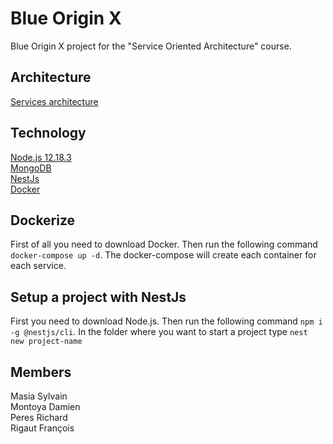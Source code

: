 # Blue Origin X

Blue Origin X project for the "Service Oriented Architecture" course.

## Architecture
[Services architecture](https://docs.google.com/drawings/d/1nPwjdThcmIOF9405_RnOB57g_V54kWaU8bnyY00sa-E/edit?usp=sharing)  

## Technology
[Node.js 12.18.3](https://nodejs.org/en/)  
[MongoDB](https://www.mongodb.com/fr)  
[NestJs](https://nestjs.com/)  
[Docker](https://www.docker.com/)  

## Dockerize

First of all you need to download Docker. Then run the following command `docker-compose up -d`. The docker-compose will create each container for each service.


## Setup a project with NestJs

First you need to download Node.js. Then run the following command `npm i -g @nestjs/cli`. In the folder where you want to start a project type `nest new project-name`

## Members

Masia Sylvain  
Montoya Damien  
Peres Richard  
Rigaut François


